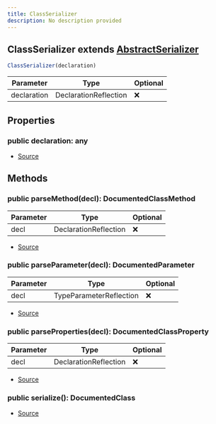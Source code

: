 ```yaml
---
title: ClassSerializer
description: No description provided
---
```



## ClassSerializer extends [AbstractSerializer](/docs/markdown/classes/AbstractSerializer.md)


```typescript
ClassSerializer(declaration)
```
| Parameter | Type | Optional |
| ----------- | ----------- | ----------- |
| declaration | DeclarationReflection | ❌ |


## Properties
### public declaration: any
- [Source](https://github.com/neplextech/micro-docgen/blob/fbfcd84c930585aff5882714b14f394715057a88/src/serializers/AbstractSerializer.ts#L4)

## Methods
### public parseMethod(decl): DocumentedClassMethod
| Parameter | Type | Optional |
| ----------- | ----------- | ----------- |
| decl | DeclarationReflection | ❌ |


- [Source](https://github.com/neplextech/micro-docgen/blob/fbfcd84c930585aff5882714b14f394715057a88/src/serializers/ClassSerializer.ts#L185)
### public parseParameter(decl): DocumentedParameter
| Parameter | Type | Optional |
| ----------- | ----------- | ----------- |
| decl | TypeParameterReflection | ❌ |


- [Source](https://github.com/neplextech/micro-docgen/blob/fbfcd84c930585aff5882714b14f394715057a88/src/serializers/ClassSerializer.ts#L226)
### public parseProperties(decl): DocumentedClassProperty
| Parameter | Type | Optional |
| ----------- | ----------- | ----------- |
| decl | DeclarationReflection | ❌ |


- [Source](https://github.com/neplextech/micro-docgen/blob/fbfcd84c930585aff5882714b14f394715057a88/src/serializers/ClassSerializer.ts#L123)
### public serialize(): DocumentedClass
- [Source](https://github.com/neplextech/micro-docgen/blob/fbfcd84c930585aff5882714b14f394715057a88/src/serializers/ClassSerializer.ts#L69)